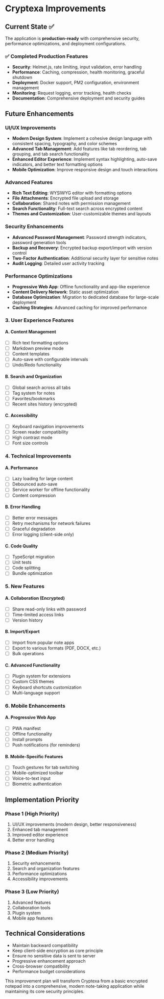# Cryptexa Improvements

## Current State ✅
The application is **production-ready** with comprehensive security, performance optimizations, and deployment configurations.

### ✅ Completed Production Features
- **Security**: Helmet.js, rate limiting, input validation, error handling
- **Performance**: Caching, compression, health monitoring, graceful shutdown
- **Deployment**: Docker support, PM2 configuration, environment management
- **Monitoring**: Request logging, error tracking, health checks
- **Documentation**: Comprehensive deployment and security guides

## Future Enhancements

### UI/UX Improvements
- **Modern Design System**: Implement a cohesive design language with consistent spacing, typography, and color schemes
- **Advanced Tab Management**: Add features like tab reordering, tab grouping, and tab search functionality
- **Enhanced Editor Experience**: Implement syntax highlighting, auto-save indicators, and better text formatting options
- **Mobile Optimization**: Improve responsive design and touch interactions

### Advanced Features
- **Rich Text Editing**: WYSIWYG editor with formatting options
- **File Attachments**: Encrypted file upload and storage
- **Collaboration**: Shared notes with permission management
- **Search Functionality**: Full-text search across encrypted content
- **Themes and Customization**: User-customizable themes and layouts

### Security Enhancements
- **Advanced Password Management**: Password strength indicators, password generation tools
- **Backup and Recovery**: Encrypted backup export/import with version control
- **Two-Factor Authentication**: Additional security layer for sensitive notes
- **Audit Logging**: Detailed user activity tracking

### Performance Optimizations
- **Progressive Web App**: Offline functionality and app-like experience
- **Content Delivery Network**: Static asset optimization
- **Database Optimization**: Migration to dedicated database for large-scale deployment
- **Caching Strategies**: Advanced caching for improved performance

### 3. User Experience Features

#### A. Content Management
- [ ] Rich text formatting options
- [ ] Markdown preview mode
- [ ] Content templates
- [ ] Auto-save with configurable intervals
- [ ] Undo/Redo functionality

#### B. Search and Organization
- [ ] Global search across all tabs
- [ ] Tag system for notes
- [ ] Favorites/bookmarks
- [ ] Recent sites history (encrypted)

#### C. Accessibility
- [ ] Keyboard navigation improvements
- [ ] Screen reader compatibility
- [ ] High contrast mode
- [ ] Font size controls

### 4. Technical Improvements

#### A. Performance
- [ ] Lazy loading for large content
- [ ] Debounced auto-save
- [ ] Service worker for offline functionality
- [ ] Content compression

#### B. Error Handling
- [ ] Better error messages
- [ ] Retry mechanisms for network failures
- [ ] Graceful degradation
- [ ] Error logging (client-side only)

#### C. Code Quality
- [ ] TypeScript migration
- [ ] Unit tests
- [ ] Code splitting
- [ ] Bundle optimization

### 5. New Features

#### A. Collaboration (Encrypted)
- [ ] Share read-only links with password
- [ ] Time-limited access links
- [ ] Version history

#### B. Import/Export
- [ ] Import from popular note apps
- [ ] Export to various formats (PDF, DOCX, etc.)
- [ ] Bulk operations

#### C. Advanced Functionality
- [ ] Plugin system for extensions
- [ ] Custom CSS themes
- [ ] Keyboard shortcuts customization
- [ ] Multi-language support

### 6. Mobile Enhancements

#### A. Progressive Web App
- [ ] PWA manifest
- [ ] Offline functionality
- [ ] Install prompts
- [ ] Push notifications (for reminders)

#### B. Mobile-Specific Features
- [ ] Touch gestures for tab switching
- [ ] Mobile-optimized toolbar
- [ ] Voice-to-text input
- [ ] Biometric authentication

## Implementation Priority

### Phase 1 (High Priority)
1. UI/UX improvements (modern design, better responsiveness)
2. Enhanced tab management
3. Improved editor experience
4. Better error handling

### Phase 2 (Medium Priority)
1. Security enhancements
2. Search and organization features
3. Performance optimizations
4. Accessibility improvements

### Phase 3 (Low Priority)
1. Advanced features
2. Collaboration tools
3. Plugin system
4. Mobile app features

## Technical Considerations

- Maintain backward compatibility
- Keep client-side encryption as core principle
- Ensure no sensitive data is sent to server
- Progressive enhancement approach
- Cross-browser compatibility
- Performance budget considerations

This improvement plan will transform Cryptexa from a basic encrypted notepad into a comprehensive, modern note-taking application while maintaining its core security principles.